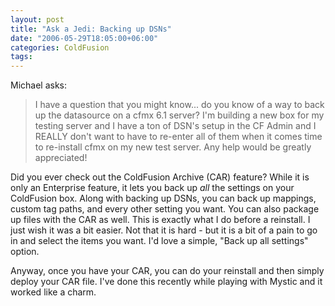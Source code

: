 ```yaml
---
layout: post
title: "Ask a Jedi: Backing up DSNs"
date: "2006-05-29T18:05:00+06:00"
categories: ColdFusion 
tags: 
---
```


Michael asks:

<blockquote>
I have a question that you might know... do
you know of a way to back up the datasource on a cfmx 6.1 server?  I'm building a new box for my testing server and I have a ton of DSN's setup in the CF Admin
and I REALLY don't want to have to re-enter all of them when it comes time to re-install cfmx on my new test server.  Any help would be greatly appreciated!
</blockquote>

Did you ever check out the ColdFusion Archive (CAR) feature? While it is only an Enterprise feature, it lets you back up <i>all</i> the settings on your ColdFusion box. Along with backing up DSNs, you can back up mappings, custom tag paths, and every other setting you want. You can also package up files with the CAR as well. This is exactly what I do before a reinstall. I just wish it was a bit easier. Not that it is hard - but it is a bit of a pain to go in and select the items you want. I'd love a simple, "Back up all settings" option. 

Anyway, once you have your CAR, you can do your reinstall and then simply deploy your CAR file. I've done this recently while playing with Mystic and it worked like a charm.